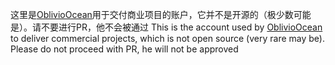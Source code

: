 这里是[OblivioOcean](https://github.com/OblivionOcean)用于交付商业项目的账户，它并不是开源的（极少数可能是）。请不要进行PR，他不会被通过
This is the account used by [OblivioOcean](https://github.com/OblivionOcean) to deliver commercial projects, which is not open source (very rare may be). Please do not proceed with PR, he will not be approved
